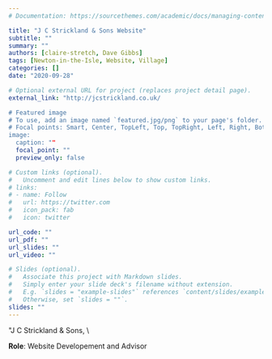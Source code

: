 ```yaml
---
# Documentation: https://sourcethemes.com/academic/docs/managing-content/

title: "J C Strickland & Sons Website"
subtitle: ""
summary: ""
authors: [claire-stretch, Dave Gibbs]
tags: [Newton-in-the-Isle, Website, Village]
categories: []
date: "2020-09-28"

# Optional external URL for project (replaces project detail page).
external_link: "http://jcstrickland.co.uk/

# Featured image
# To use, add an image named `featured.jpg/png` to your page's folder.
# Focal points: Smart, Center, TopLeft, Top, TopRight, Left, Right, BottomLeft, Bottom, BottomRight.
image:
  caption: ""
  focal_point: ""
  preview_only: false

# Custom links (optional).
#   Uncomment and edit lines below to show custom links.
# links:
# - name: Follow
#   url: https://twitter.com
#   icon_pack: fab
#   icon: twitter

url_code: ""
url_pdf: ""
url_slides: ""
url_video: ""

# Slides (optional).
#   Associate this project with Markdown slides.
#   Simply enter your slide deck's filename without extension.
#   E.g. `slides = "example-slides"` references `content/slides/example-slides.md`.
#   Otherwise, set `slides = ""`.
slides: ""
---
```

"J C Strickland & Sons, \

**Role**: Website Developement and Advisor
